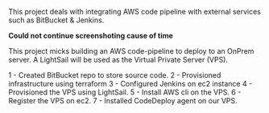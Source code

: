 This project deals with integrating AWS code pipeline with external services such as BitBucket & Jenkins.

**Could not continue screenshoting cause of time**

This project micks building an AWS code-pipeline to deploy to an OnPrem server. A LightSail will be used as the Virtual Private Server (VPS).

1 - Created BitBucket repo to store source code.
2 - Provisioned infrastructure using terraform
3 - Configured Jenkins on ec2 instance
4 - Provisioned the VPS using LightSail.
5 - Install AWS cli on the VPS.
6 - Register the VPS on ec2.
7 - Installed CodeDeploy agent on our VPS.
